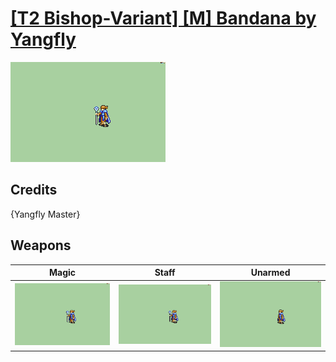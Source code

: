 # [\[T2 Bishop-Variant\] \[M\] Bandana by Yangfly](./)
 

<img src="./6.%20Magic/Magic_000.png" alt="[T2 Bishop-Variant] [M] Bandana by Yangfly standing" />

## Credits

{Yangfly Master}

## Weapons
 

|Magic |Staff |Unarmed |
|  :---: | :---: | :---: |
| <img alt="Magic animation" src="./6.%20Magic/Magic.gif" /> | <img alt="Staff animation" src="./7.%20Staff/Staff.gif" /> | <img alt="Unarmed animation" src="./8.%20Unarmed/Unarmed.gif" /> |
